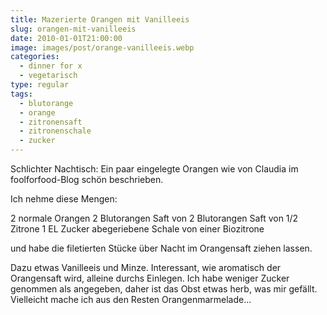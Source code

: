 ```yaml
---
title: Mazerierte Orangen mit Vanilleeis
slug: orangen-mit-vanilleeis
date: 2010-01-01T21:00:00
image: images/post/orange-vanilleeis.webp
categories: 
  - dinner for x
  - vegetarisch
type: regular
tags: 
  - blutorange
  - orange
  - zitronensaft
  - zitronenschale
  - zucker
---
```


Schlichter Nachtisch: Ein paar eingelegte Orangen wie von Claudia im foolforfood-Blog schön beschrieben.

Ich nehme diese Mengen:

2 normale Orangen 2 Blutorangen Saft von 2 Blutorangen Saft von 1/2 Zitrone 1 EL Zucker abegeriebene Schale von einer Biozitrone

und habe die filetierten Stücke über Nacht im Orangensaft ziehen lassen.

Dazu etwas Vanilleeis und Minze. Interessant, wie aromatisch der Orangensaft wird, alleine durchs Einlegen. Ich habe weniger Zucker genommen als angegeben, daher ist das Obst etwas herb, was mir gefällt. Vielleicht mache ich aus den Resten Orangenmarmelade...

>